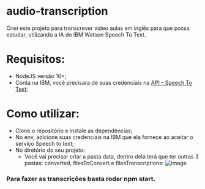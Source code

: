 # audio-transcription
Criei este projeto para transcrever video aulas em inglês para que possa estudar, utilizando a IA do IBM Watson Speech To Text.

# Requisitos:
- NodeJS versão 16+;
- Conta na IBM, você precisara de suas credenciais na [API - Speech To Text](https://cloud.ibm.com/services/speech-to-text);

# Como utilizar:
- Clone o repositório e instale as dependências;
- No env, adicione suas credenciais na IBM que ela fornece ao aceitar o serviço Speech to text;
- No diretório do seu projeto:
  - Você vai precisar criar a pasta data, dentro dela terá que ter outras 3 pastas: converted, filesToConvert e filesTranscriptions:
![image](https://user-images.githubusercontent.com/53787626/179411293-28df25b2-cb1a-4cae-a017-d4a998025ed9.png)

### Para fazer as transcrições basta rodar npm start.




